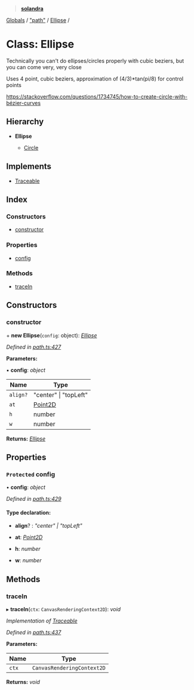 > **[solandra](../README.md)**

[Globals](../globals.md) / ["path"](../modules/_path_.md) / [Ellipse](_path_.ellipse.md) /

# Class: Ellipse

Technically you can't do ellipses/circles properly with cubic beziers, but you can come very, very close

Uses 4 point, cubic beziers, approximation of (4/3)*tan(pi/8) for control points

https://stackoverflow.com/questions/1734745/how-to-create-circle-with-bézier-curves

## Hierarchy

* **Ellipse**

  * [Circle](_path_.circle.md)

## Implements

* [Traceable](../interfaces/_path_.traceable.md)

## Index

### Constructors

* [constructor](_path_.ellipse.md#constructor)

### Properties

* [config](_path_.ellipse.md#protected-config)

### Methods

* [traceIn](_path_.ellipse.md#tracein)

## Constructors

###  constructor

\+ **new Ellipse**(`config`: object): *[Ellipse](_path_.ellipse.md)*

*Defined in [path.ts:427](https://github.com/jamesporter/solandra/blob/c698086/src/lib/path.ts#L427)*

**Parameters:**

▪ **config**: *object*

Name | Type |
------ | ------ |
`align?` | "center" \| "topLeft" |
`at` | [Point2D](../modules/_types_play_.md#point2d) |
`h` | number |
`w` | number |

**Returns:** *[Ellipse](_path_.ellipse.md)*

## Properties

### `Protected` config

• **config**: *object*

*Defined in [path.ts:429](https://github.com/jamesporter/solandra/blob/c698086/src/lib/path.ts#L429)*

#### Type declaration:

* **align**? : *"center" | "topLeft"*

* **at**: *[Point2D](../modules/_types_play_.md#point2d)*

* **h**: *number*

* **w**: *number*

## Methods

###  traceIn

▸ **traceIn**(`ctx`: `CanvasRenderingContext2D`): *void*

*Implementation of [Traceable](../interfaces/_path_.traceable.md)*

*Defined in [path.ts:437](https://github.com/jamesporter/solandra/blob/c698086/src/lib/path.ts#L437)*

**Parameters:**

Name | Type |
------ | ------ |
`ctx` | `CanvasRenderingContext2D` |

**Returns:** *void*